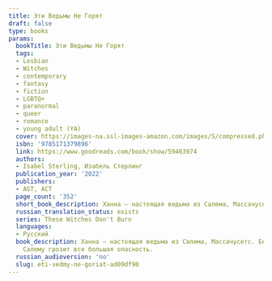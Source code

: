 ```yaml
---
title: Эти Ведьмы Не Горят
draft: false
type: books
params:
  bookTitle: Эти Ведьмы Не Горят
  tags:
  - Lesbian
  - Witches
  - contemporary
  - fantasy
  - fiction
  - LGBTQ+
  - paranormal
  - queer
  - romance
  - young adult (YA)
  cover: https://images-na.ssl-images-amazon.com/images/S/compressed.photo.goodreads.com/books/1637231775i/59463974.jpg
  isbn: '9785171379896'
  link: https://www.goodreads.com/book/show/59463974
  authors:
  - Isabel Sterling, Изабель Стерлинг
  publication_year: '2022'
  publishers:
  - AST, АСТ
  page_count: '352'
  short_book_description: Ханна — настоящая ведьма из Салема, Массачусетс. Ее магия — секрет, и если обычный человек застанет ее за колдовством, то она может лишиться сил. Большую часть времени девушка избегает...
  russian_translation_status: exists
  series: These Witches Don't Burn
  languages:
  - Русский
  book_description: Ханна — настоящая ведьма из Салема, Массачусетс. Ее магия — секрет, и если обычный человек застанет ее за колдовством, то она может лишиться сил. Большую часть времени девушка избегает свою бывшую — и по совместительству еще одну ведьму, — работает в "Полете у ночного котла", продавая свечи и кристаллы туристам, готам и местным викканам. И все бы ничего, но на посвященном концу учебного года костре кто-то устраивает кровавый ритуал, и Ханна начинает замечать следы темной магии по всему Салему. Для нее очевидно — это дело рук Кровавой Ведьмы, но ковен не разделяет опасений Ханны и заставляет ее объединиться с последним человеком, которого она сейчас хочет видеть... Во время попытки поймать Кровавую Ведьму на вечеринке Ханна встречает Морган — милую балерину, которая только недавно переехала в город. Но попытки наладить личную жизнь на фоне магического кризиса — та еще задача. Молодой ведьме предстоит испытать свои силы, чтобы спасти ковен и свое сердце , ведь с каждым днем
    Салему грозит все большая опасность.
  russian_audioversion: 'no'
  slug: eti-vedmy-ne-goriat-ad09df90
---
```

